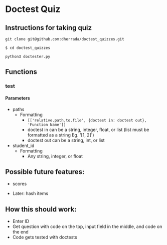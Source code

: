 # Doctest Quiz

## Instructions for taking quiz
`git clone git@github.com:dherrada/doctest_quizzes.git`

`$ cd doctest_quizzes`

`python3 doctester.py`

## Functions
### test
#### Parameters
* paths
  * Formatting
    * `[['relative.path.to.file', {doctest in: doctest out}, 'Function Name']]`
    * doctest in can be a string, integer, float, or list (list must be formatted as a string Eg. '[1, 2]')
    * doctest out can be a string, int, or list
* student_id
  * Formatting
    * Any string, integer, or float

## Possible future features:
* scores

* Later: hash items


## How this should work:
* Enter ID
* Get question with code on the top, input field in the middle, and code on the end
* Code gets tested with doctests
